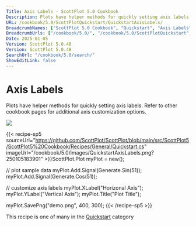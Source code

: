 ```yaml
---
Title: Axis Labels - ScottPlot 5.0 Cookbook
Description: Plots have helper methods for quickly setting axis labels. Refer to other cookbook pages for additional axis customization options.
URL: /cookbook/5.0/ScottPlotQuickstart/QuickstartAxisLabels/
BreadcrumbNames: ["ScottPlot 5.0 Cookbook", "Quickstart", "Axis Labels"]
BreadcrumbUrls: ["/cookbook/5.0/", "/cookbook/5.0/ScottPlotQuickstart", "/cookbook/5.0/ScottPlotQuickstart/QuickstartAxisLabels"]
Date: 2025-01-05
Version: ScottPlot 5.0.48
Version: ScottPlot 5.0.48
SearchUrl: "/cookbook/5.0/search/"
ShowEditLink: false
---
```



<div class='d-flex align-items-center mt-5'>
<h1 class='me-2 text-dark my-0 border-0'>Axis Labels</h1>
</div>

Plots have helper methods for quickly setting axis labels. Refer to other cookbook pages for additional axis customization options.

[![](/cookbook/5.0/images/QuickstartAxisLabels.png?250105183901)](/cookbook/5.0/images/QuickstartAxisLabels.png?250105183901)

{{< recipe-sp5 sourceUrl="https://github.com/ScottPlot/ScottPlot/blob/main/src/ScottPlot5/ScottPlot5%20Cookbook/Recipes/General/Quickstart.cs" imageUrl="/cookbook/5.0/images/QuickstartAxisLabels.png?250105183901" >}}ScottPlot.Plot myPlot = new();

// plot sample data
myPlot.Add.Signal(Generate.Sin(51));
myPlot.Add.Signal(Generate.Cos(51));

// customize axis labels
myPlot.XLabel("Horizonal Axis");
myPlot.YLabel("Vertical Axis");
myPlot.Title("Plot Title");

myPlot.SavePng("demo.png", 400, 300);
{{< /recipe-sp5 >}}

<div class='my-5 text-center'>This recipe is one of many in the <a href='/cookbook/5.0/ScottPlotQuickstart'>Quickstart</a> category</div>


